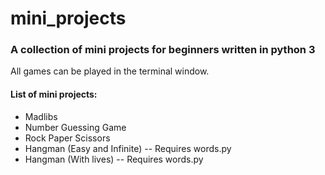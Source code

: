 # mini_projects
### A collection of mini projects for beginners written in python 3
All games can be played in the terminal window.

#### List of mini projects:

* Madlibs
* Number Guessing Game
* Rock Paper Scissors
* Hangman (Easy and Infinite) -- Requires words.py
* Hangman (With lives) -- Requires words.py
